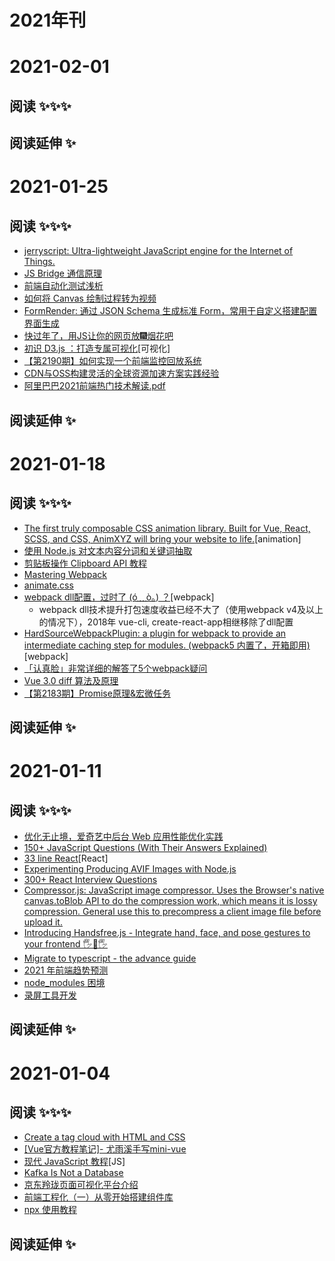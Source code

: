 # 2021年刊




# 2021-02-01

## 阅读 ✨✨✨

## 阅读延伸 ✨




# 2021-01-25

## 阅读 ✨✨✨

* [jerryscript: Ultra-lightweight JavaScript engine for the Internet of Things.](https://github.com/jerryscript-project/jerryscript)
* [JS Bridge 通信原理](https://mp.weixin.qq.com/s?__biz=MzA5NzkwNDk3MQ==&mid=2650596088&idx=1&sn=f7e83721338f13ae7d997439e073f306)
* [前端自动化测试浅析](https://mp.weixin.qq.com/s/bR9zOI2Y0VBty28riO7Qag)
* [如何将 Canvas 绘制过程转为视频](https://juejin.cn/post/6916796501851111431)
* [FormRender: 通过 JSON Schema 生成标准 Form，常用于自定义搭建配置界面生成](https://x-render.gitee.io/form-render/)
* [快过年了，用JS让你的网页放🎆烟花吧](https://juejin.cn/post/6916930617166807054)
* [初识 D3.js ：打造专属可视化](https://mp.weixin.qq.com/s/z9PKGmKyqtWds28ixg2MqA)[可视化]
* [【第2190期】如何实现一个前端监控回放系统](https://mp.weixin.qq.com/s/NrHcR8MrBiHPc0Li2N-z9g)
* [CDN与OSS构建灵活的全球资源加速方案实践经验](https://mp.weixin.qq.com/s/SW90i6ug1bTlouWNvnQ66Q)
* [阿里巴巴2021前端热门技术解读.pdf](../assets/pdf/阿里巴巴2021前端热门技术解读.pdf)

## 阅读延伸 ✨




# 2021-01-18

## 阅读 ✨✨✨

* [The first truly composable CSS animation library. Built for Vue, React, SCSS, and CSS, AnimXYZ will bring your website to life.](https://github.com/ingram-projects/animxyz)[animation]
* [使用 Node.js 对文本内容分词和关键词抽取](https://mp.weixin.qq.com/s/HWG13MLNl38OAD9Z_cEBRw)
* [剪贴板操作 Clipboard API 教程](http://www.ruanyifeng.com/blog/2021/01/clipboard-api.html)
* [Mastering Webpack](https://dev.to/kalashin1/mastering-webpack-12fk)
* [animate.css](https://github.com/animate-css/animate.css)
* [webpack dll配置，过时了 (ó﹏ò。) ？](https://mp.weixin.qq.com/s/zUf08kKroNV3kL9L0aaFVg)[webpack]
  * webpack dll技术提升打包速度收益已经不大了（使用webpack v4及以上的情况下），2018年 vue-cli, create-react-app相继移除了dll配置
* [HardSourceWebpackPlugin: a plugin for webpack to provide an intermediate caching step for modules. (webpack5 内置了，开箱即用)](https://github.com/mzgoddard/hard-source-webpack-plugin)[webpack]
* [「认真脸」非常详细的解答了5个webpack疑问](https://mp.weixin.qq.com/s/Rl0Zo4o0CP-BhK2ci56CgQ)
* [Vue 3.0 diff 算法及原理](https://mp.weixin.qq.com/s/fUnKx_Cts8nCaM7n31kKVw)
* [【第2183期】Promise原理&宏微任务](https://mp.weixin.qq.com/s/BlD9HgXM9hqRGf3Ep9UYEw)
## 阅读延伸 ✨




# 2021-01-11

## 阅读 ✨✨✨

* [优化无止境，爱奇艺中后台 Web 应用性能优化实践](https://mp.weixin.qq.com/s?__biz=MzI0MjczMjM2NA==&mid=2247491315&idx=1&sn=da09e32092244b92d57e9350fe82bd2c)
* [ 150+ JavaScript Questions (With Their Answers Explained) ](https://github.com/lydiahallie/javascript-questions#readme)
* [33 line React](https://leontrolski.github.io/33-line-react.html)[React]
* [Experimenting Producing AVIF Images with Node.js](https://www.jameslmilner.com/post/node-avif/)
* [300+ React Interview Questions](https://dev.to/sakhnyuk/300-react-interview-questions-2ko4?utm_source=digest_mailer&utm_medium=email&utm_campaign=digest_email)
* [Compressor.js: JavaScript image compressor. Uses the Browser's native canvas.toBlob API to do the compression work, which means it is lossy compression. General use this to precompress a client image file before upload it.](https://github.com/fengyuanchen/compressorjs)
* [Introducing Handsfree.js - Integrate hand, face, and pose gestures to your frontend 🖐👀🖐](https://dev.to/midiblocks/introducing-handsfree-js-integrate-hand-face-and-pose-gestures-to-your-frontend-4g3p?utm_source=digest_mailer&utm_medium=email&utm_campaign=digest_email)
* [Migrate to typescript - the advance guide](https://dev.to/llldar/migrate-to-typescript-the-advance-guide-1df6)
* [2021 年前端趋势预测](https://mp.weixin.qq.com/s/OAKvV3HHkIEnzXdvuiCkuA)
* [node_modules 困境](https://juejin.cn/post/6914508615969669127)
* [录屏工具开发](https://juejin.cn/post/6915287057795874824)

## 阅读延伸 ✨




# 2021-01-04

## 阅读 ✨✨✨

* [Create a tag cloud with HTML and CSS](https://dev.to/alvaromontoro/create-a-tag-cloud-with-html-and-css-1e90)
* [[Vue官方教程笔记]- 尤雨溪手写mini-vue](https://juejin.cn/post/6911897255087702030)
* [现代 JavaScript 教程](https://zh.javascript.info/)[JS]
* [Kafka Is Not a Database](https://fivetran.com/blog/kafka-is-not-a-database)
* [京东羚珑页面可视化平台介绍](https://mp.weixin.qq.com/s/NiiE-zo92Ah8N01fTuMl8g)
* [前端工程化（一）从零开始搭建组件库](https://jelly.jd.com/article/5fedb7af5918090150298dc0)
* [npx 使用教程](https://www.ruanyifeng.com/blog/2019/02/npx.html)
## 阅读延伸 ✨
